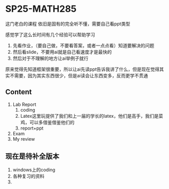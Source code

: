 # SP25-MATH285

这门老白的课程 依旧是固有的完全听不懂，需要自己看ppt类型

感觉学了这么长时间有几个经验可以帮助学习
1. 先看作业，（要自己做，不要看答案，或者一点点看）知道要解决的问题
2. 然后看slide，不要用ai就是自己看速度才是最快的
3. 然后对于不理解的地方让ai举例子就行

原来觉得先知道框架很重要，所以让ai先读ppt告诉我讲了什么，但是现在觉得其实不需要，因为其实东西很少，但是ai读会让东西变多，反而更学不贯通

## Content

1. Lab Report
   1. coding
   2. Latex这里玩提供了我们和上一届的学长的latex，他们是高手，我们是菜鸡，可以多借鉴借鉴他们的
   3. report+ppt
2. Exam
3. My review




## 现在是待补全版本
1. windows上的coding
2. 各种复习的资料
3. 
